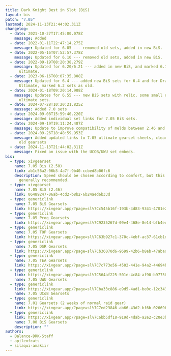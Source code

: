 ```yaml
---
title: Dark Knight Best in Slot (BiS)
layout: bis
patch: "7.05"
lastmod: 2024-11-13T21:44:02.311Z
changelog:
  - date: 2021-10-27T17:45:00.078Z
    message: Added
  - date: 2022-01-11T22:47:14.275Z
    message: Updated for 6.05 --- removed old sets, added in new BiS.
  - date: 2022-05-16T07:52:57.378Z
    message: Updated for 6.10 --- removed old sets, added in new BiS.
  - date: 2022-09-19T08:20:38.279Z
    message: Updated for 6.20/6.21 --- added in new BiS, and marked 6.1 sets as for
      ultimate.
  - date: 2023-06-16T08:07:35.808Z
    message: Updated for 6.4 --- added new BiS sets for 6.4 and for Dragonsong
      Ultimate, marked 6.2 sets as old.
  - date: 2024-01-18T09:20:14.908Z
    message: Updates for 6.55 --- new BiS sets with relic, some small updates to
      ultimate sets.
  - date: 2024-07-28T10:20:21.825Z
    message: Added 7.0 sets
  - date: 2024-09-08T15:59:40.220Z
    message: Added individual set links for 7.05 BiS sets.
  - date: 2024-09-19T19:11:24.487Z
    message: Update to improve compatibility of melds between 2.46 and 2.50
  - date: 2024-09-26T18:48:59.953Z
    message: Added updated links to 7.05 ultimate gearset sheets, cleared out some
      old gearsets
  - date: 2024-11-13T21:44:02.311Z
    message: Fixed an issue with the UCOB/UWU set embeds.
bis:
  - type: xivgearset
    name: 7.05 Bis (2.50)
    link: ab1c56a2-06b3-4a7f-9b40-ccbed8b06fc6
    description: Speed should be chosen according to comfort, but this set is
      generally recommended.
  - type: xivgearset
    name: 7.05 BiS (2.46)
    link: 06489247-06ab-4cd2-b8b2-6b24aed6b33d
  - type: genericlink
    name: 7.05 BiS Gearsets
    link: https://xivgear.app/?page=sl%7Cc545b16f-193b-4d83-9341-4701e237dc10&
  - type: genericlink
    name: 7.05 Prog Gearsets
    link: https://xivgear.app/?page=sl%7C9235267d-09e4-468e-8e14-bfb4ed09726d&
  - type: genericlink
    name: 7.05 TOP Gearsets
    link: https://xivgear.app/?page=sl%7C63b927c1-370c-4ebf-ac37-61cb1dd4bc43
  - type: genericlink
    name: 7.05 DSR Gearsets
    link: https://xivgear.app/?page=sl%7Cb36070d6-9699-42b6-b8eb-47abad0a49ef
  - type: genericlink
    name: 7.05 TEA Gearsets
    link: https://xivgear.app/?page=sl%7C7c773e56-4502-441e-94a2-44694b0247f3
  - type: genericlink
    link: https://xivgear.app/?page=sl%7C564af225-501e-4c84-af90-b977582ede13
    name: 7.05 UWU Gearsets
  - type: genericlink
    link: https://xivgear.app/?page=sl%7Cba33c886-e9d5-4ad1-be0c-12c3436ddcb9
    name: 7.05 UCoB Gearsets
  - type: genericlink
    name: 7.01 Gearsets (2 weeks of normal raid gear)
    link: https://xivgear.app/?page=sl%7C7ed23846-ab66-43d2-bf6b-02669b86c586&
  - type: genericlink
    link: https://xivgear.app/?page=sl%7C6bb5df18-919d-4dab-a2e2-c20e3b4c1bdc&
    name: 7.00 BiS Gearsets
    description: ""
authors:
  - Balance-DRK-Staff
  - apileofcats
  - silaqui-amakiir
---
```

